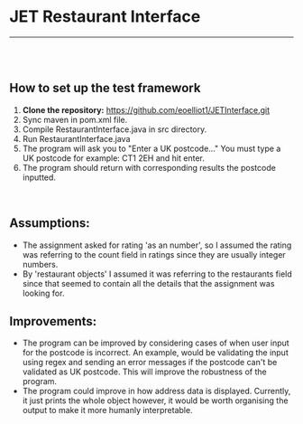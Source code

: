# JET Restaurant Interface

-----
<br>


<br>

## How to set up the test framework
1. **Clone the repository:** https://github.com/eoelliot1/JETInterface.git
2. Sync maven in pom.xml file.
3. Compile RestaurantInterface.java in src directory.
4. Run RestaurantInterface.java
5. The program will ask you to "Enter a UK postcode..."
    You must type a UK postcode for example: CT1 2EH  and hit enter.
6. The program should return with corresponding results the postcode inputted.

<br>

## Assumptions:
- The assignment asked for rating 'as an number', so I assumed the rating was referring to the count field in ratings since they are usually integer numbers.
- By 'restaurant objects' I assumed it was referring to the restaurants field since that seemed to contain all the details that the assignment was looking for.
## Improvements:
- The program can be improved by considering cases of when user input for the postcode is incorrect. An example, would be validating the input using regex and sending an error messages if the postcode can't be validated as UK postcode. This will improve the robustness of the program.
- The program could improve in how address data is displayed. Currently, it just prints the whole object however, it would be worth organising the output to make it more humanly interpretable.  
<br>
